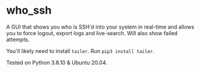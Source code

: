 # who_ssh
A GUI that shows you who is SSH'd into your system in real-time and allows you to force logout, export logs and live-search.
Will also show failed attempts. 

You'll likely need to install `tailer`. Run `pip3 install tailer`.

Tested on Python 3.8.10 & Ubuntu 20.04. 
